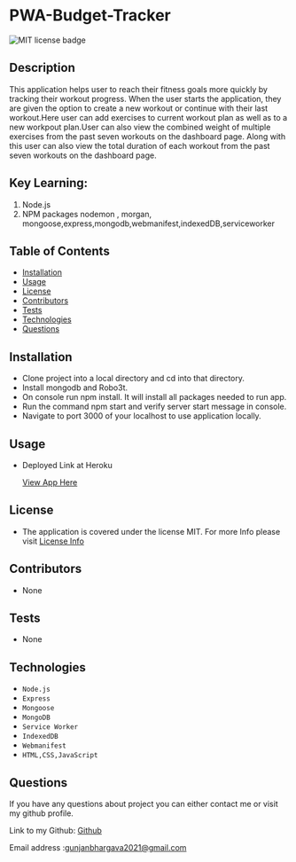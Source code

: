 # PWA-Budget-Tracker

![MIT license badge](https://img.shields.io/badge/license-MIT-green)

## Description

This application helps user to reach their fitness goals more quickly by tracking their workout progress.
When the user starts the application, they are given the option to create a new workout or continue with their last workout.Here user can add exercises to current workout plan as well as to a new workpout plan.User can also view the combined weight of multiple exercises from the past seven workouts on the dashboard page. Along with this user can also view the total duration of each workout from the past seven workouts on the dashboard page.

## Key Learning:

1. Node.js
2. NPM packages nodemon , morgan, mongoose,express,mongodb,webmanifest,indexedDB,serviceworker

## Table of Contents

- [Installation](#Installation)
- [Usage](#Usage)
- [License](#License)
- [Contributors](#Contributors)
- [Tests](#Tests)
- [Technologies](#Technologies)
- [Questions](#Questions)

## Installation

- Clone project into a local directory and cd into that directory.
- Install mongodb and Robo3t.
- On console run npm install. It will install all packages needed to run app.
- Run the command npm start and verify server start message in console.
- Navigate to port 3000 of your localhost to use application locally.

## Usage

- Deployed Link at Heroku

  [View App Here](https://mybudget-tracker-123.herokuapp.com/)

## License

- The application is covered under the license MIT. For more Info please visit [License Info](https://opensource.org/licenses/MIT)

## Contributors

- None

## Tests

- None

## Technologies

- `Node.js`
- `Express`
- `Mongoose`
- `MongoDB`
- `Service Worker`
- `IndexedDB`
- `Webmanifest`
- `HTML,CSS,JavaScript`

## Questions

If you have any questions about project you can either contact me or visit my github profile.

Link to my Github: [Github](https://github.com/gunjanb)

Email address :[gunjanbhargava2021@gmail.com](mailto:gunjanbhargava2021@gmail.com)
